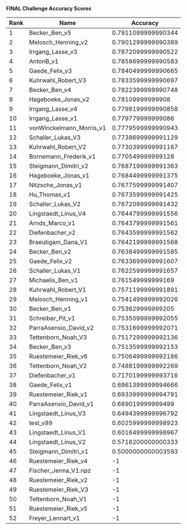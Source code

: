 **FINAL Challenge Accuracy Scores**



|Rank|Name|Accuracy|
|----|-----|---|
|1|Becker_Ben_v5|0.7911099999990344|
|2|Melosch_Henning_v2|0.7901299999990389|
|3|Irrgang_Lasse_v3|0.7872099999990522|
|4|AntonB_v1|0.7858699999990583|
|5|Gaede_Felix_v3|0.7840499999990665|
|6|Kuhrwahl_Robert_V3|0.7833599999990697|
|7|Becker_Ben_v4|0.7822399999990748|
|8|Hageboeke_Jonas_v2|0.78109999999908|
|9|Irrgang_Lasse_v4|0.7798199999990858|
|10|Irrgang_Lasse_v1|0.779779999999086|
|11|vonWinckelmann_Morris_v1|0.7779599999990943|
|12|Schaller_Lukas_V3|0.7738699999991129|
|13|Kuhrwahl_Robert_V2|0.7730399999991167|
|14|Bornemann_Frederik_v1|0.770549999999128|
|15|Steigmann_Dimitri_v2|0.7687199999991363|
|16|Hageboeke_Jonas_v1|0.7684499999991375|
|17|Nitzsche_Jonas_v1|0.7677599999991407|
|18|Hu_Thomas_v1|0.7673599999991425|
|19|Schaller_Lukas_V2|0.7672099999991432|
|20|Lingstaedt_Linus_V4|0.7644799999991556|
|21|Arnds_Marco_v1|0.7643799999991561|
|22|Diefenbacher_v2|0.7643599999991562|
|23|Braeutigam_Dana_V1|0.7642199999991568|
|24|Becker_Ben_v2|0.7638499999991585|
|25|Gaede_Felix_v2|0.7633699999991607|
|26|Schaller_Lukas_V1|0.7622599999991657|
|27|Michaelis_Ben_v1|0.761549999999169|
|28|Kuhrwahl_Robert_V1|0.7571199999991891|
|29|Melosch_Henning_v1|0.7541499999992026|
|30|Becker_Ben_v1|0.753629999999205|
|31|Schreiber_Pit_v1|0.7535099999992055|
|32|ParraAsensio_David_v2|0.7531699999992071|
|33|Tettenborn_Noah_V3|0.7517299999992136|
|34|Becker_Ben_v3|0.7513599999992153|
|35|Ruestemeier_Riek_v6|0.7506499999992186|
|36|Tettenborn_Noah_V2|0.7488199999992269|
|37|Diefenbacher_v1|0.7170199999993716|
|38|Gaede_Felix_v1|0.6961399999994666|
|39|Ruestemeier_Riek_v1|0.6933999999994791|
|40|ParraAsensio_David_v1|0.689019999999499|
|41|Lingstaedt_Linus_V3|0.6494399999996792|
|42|test_v99|0.6025999999998923|
|43|Lingstaedt_Linus_V1|0.6016499999998967|
|44|Lingstaedt_Linus_V2|0.5716200000000333|
|45|Steigmann_Dimitri_v1|0.5000000000003593|
|46|Ruestemeier_Riek_v4|-1|
|47|Fischer_Jenna_V1.npz|-1|
|48|Ruestemeier_Riek_v2|-1|
|49|Ruestemeier_Riek_V3|-1|
|50|Tettenborn_Noah_V1|-1|
|51|Ruestemeier_Riek_v5|-1|
|52|Freyer_Lennart_v1|-1|

